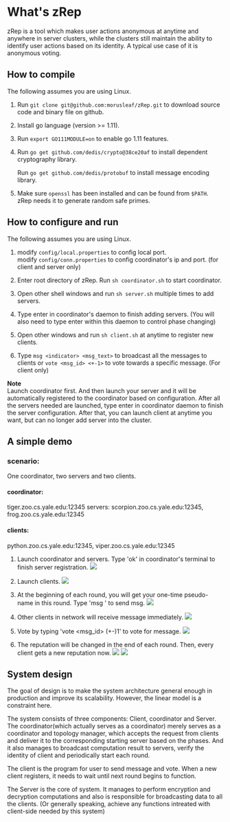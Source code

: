 # What's zRep

zRep is a tool which makes user actions anonymous at anytime and anywhere in server clusters, while the clusters still maintain the ability to identify user actions based on its identity. A typical use case of it is anonymous voting. 

## How to compile

The following assumes you are using Linux.

1.  Run `git clone git@github.com:morusleaf/zRep.git` to download source code and binary file on github. 

2.  Install go language (version >= 1.11).

3.  Run `export GO111MODULE=on` to enable go 1.11 features.

4.  Run `go get github.com/dedis/crypto@38ce20af` to install dependent cryptography library.

    Run `go get github.com/dedis/protobuf` to install message encoding library.

5.  Make sure `openssl` has been installed and can be found from `$PATH`. zRep needs it to generate random safe primes.

## How to configure and run

The following assumes you are using Linux.

1.  modify `config/local.properties` to config local port.      
    modify `config/conn.properties` to config coordinator's ip and port. (for client and server only)

2.  Enter root directory of zRep.
    Run `sh coordinator.sh` to start coordinator.

3.  Open other shell windows and run `sh server.sh` multiple times to add servers.

4.  Type enter in coordinator's daemon to finish adding servers. (You will also need to type enter within this daemon to control phase changing)

5.  Open other windows and run `sh client.sh` at anytime to register new clients.

6.  Type `msg <indicator> <msg_text>` to broadcast all the messages to clients or `vote <msg_id> <+-1>` to vote towards a specific message. (For client only)

        
**Note**      
Launch coordinator first. And then launch your server and it will be automatically registered to the coordinator based on configuration. After all the servers needed are launched, type enter in coordinator daemon to finish the server configuration. After that, you can launch client at anytime you want, but can no longer add server into the cluster.



## A simple demo

### scenario:
One coordinator, two servers and two clients.    

#### coordinator:    
tiger.zoo.cs.yale.edu:12345
servers: scorpion.zoo.cs.yale.edu:12345,  frog.zoo.cs.yale.edu:12345
#### clients:   
python.zoo.cs.yale.edu:12345,  viper.zoo.cs.yale.edu:12345

1.  Launch coordinator and servers. Type 'ok' in coordinator's terminal to finish server registration.
![](https://www.dropbox.com/s/2nfvgayk1zyta8o/1.png?raw=true)

2.  Launch clients.
![](https://www.dropbox.com/s/f0ciu9dk3cv60v4/2.png?raw=true)

3.  At the beginning of each round, you will get your one-time pseudo-name in this round. Type 'msg <text>' to send msg.
![](https://www.dropbox.com/s/pdqq0n2t31moknn/3.png?raw=true)

4. Other clients in network will receive message immediately. 
![](https://www.dropbox.com/s/1mltogs4aauj3xe/4.png?raw=true)

5. Vote by typing 'vote <msg_id> (+-)1' to vote for message. 
![](https://www.dropbox.com/s/hydkqew8oym9kdu/5.png?raw=true)

6. The reputation will be changed in the end of each round. Then, every client gets a new reputation now.
![](https://www.dropbox.com/s/dnq8ab7611fj3le/6.png?raw=true)
![](https://www.dropbox.com/s/kghusj7022gbixc/8.png?raw=true)





## System design

The goal of design is to make the system architecture general enough in production and improve its scalability. However, the linear model is a constraint here.


The system consists of three components: Client, coordinator and Server. The coordinator(which actually serves as a coordinator) merely serves as a coordinator and topology manager, which accepts the request from clients and deliver it to the corresponding starting server based on the phases. And it also manages to broadcast computation result to servers, verify the identity of client and periodically start each round.


The client is the program for user to send message and vote. When a new client registers, it needs to wait until next round begins to function.     


The Server is the core of system. It manages to perform encryption and decryption computations and also is responsible for broadcasting data to all the clients. (Or generally speaking, achieve any functions intreated with client-side needed by this system)



